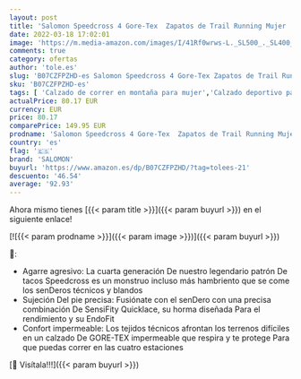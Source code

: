 ```yaml
---
layout: post
title: 'Salomon Speedcross 4 Gore-Tex  Zapatos de Trail Running Mujer  Bluebird/Icy Morn/Ebony  36 EU'
date: 2022-03-18 17:02:01
image: 'https://m.media-amazon.com/images/I/41Rf0wrws-L._SL500_._SL400_.jpg'
comments: true
category: ofertas
author: 'tole.es'
slug: 'B07CZFPZHD-es Salomon Speedcross 4 Gore-Tex Zapatos de Trail Running...'
sku: 'B07CZFPZHD-es'
tags: [ 'Calzado de correr en montaña para mujer','Calzado deportivo para mujer','Calzados de running para mujer','Zapatillas y calzado deportivo para mujer','Zapatos','Zapatos para mujer','Zapatos y complementos','salomon','zapatos', ]
actualPrice: 80.17 EUR
currency: EUR
price: 80.17
comparePrice: 149.95 EUR
prodname: 'Salomon Speedcross 4 Gore-Tex  Zapatos de Trail Running Mujer  Bluebird/Icy Morn/Ebony  36 EU'
country: 'es'
flag: '🇪🇸'
brand: 'SALOMON'
buyurl: 'https://www.amazon.es/dp/B07CZFPZHD/?tag=tolees-21'
descuento: '46.54'
average: '92.93'
---
```


Ahora mismo tienes [{{< param title >}}]({{< param buyurl >}}) en el siguiente enlace!

[![{{< param prodname >}}]({{< param image >}})]({{< param buyurl >}})

🔎:

- Agarre agresivo: La cuarta generación De nuestro legendario patrón De tacos Speedcross es un monstruo incluso más hambriento que se come los senDeros técnicos y blandos
- Sujeción Del pie precisa: Fusiónate con el senDero con una precisa combinación De SensiFity Quicklace, su horma diseñada Para el rendimiento y su EndoFit
- Confort impermeable: Los tejidos técnicos afrontan los terrenos difíciles en un calzado De GORE-TEX impermeable que respira y te protege Para que puedas correr en las cuatro estaciones

[🛒 Visítala!!!]({{< param buyurl >}})
